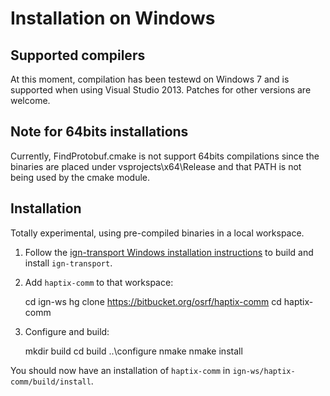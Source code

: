 # Installation on Windows

## Supported compilers

At this moment, compilation has been testewd on Windows 7 and is supported
when using Visual Studio 2013. Patches for other versions are welcome.

## Note for 64bits installations

Currently, FindProtobuf.cmake is not support 64bits compilations since the
binaries are placed under vsprojects\x64\Release and that PATH is not being
used by the cmake module.

## Installation

Totally experimental, using pre-compiled binaries in a local workspace.

1. Follow the [ign-transport Windows installation
instructions](https://bitbucket.org/ignitionrobotics/ign-transport/src/default/INSTALL_WIN32.md?at=win_support)
to build and install `ign-transport`.

1. Add `haptix-comm` to that workspace:

    cd ign-ws
    hg clone https://bitbucket.org/osrf/haptix-comm
    cd haptix-comm

1. Configure and build:

    mkdir build
    cd build
    ..\configure
    nmake
    nmake install

You should now have an installation of `haptix-comm` in `ign-ws/haptix-comm/build/install`.
